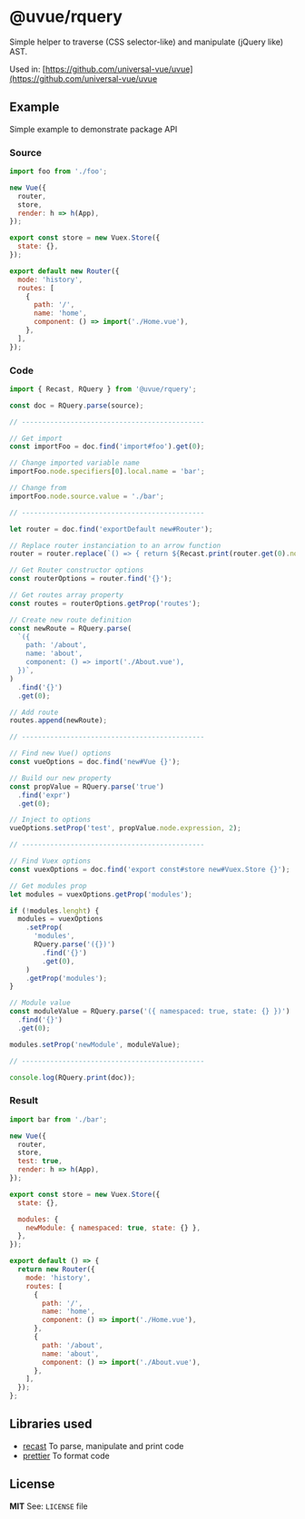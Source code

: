# @uvue/rquery

Simple helper to traverse (CSS selector-like) and manipulate (jQuery like) AST.

Used in: [https://github.com/universal-vue/uvue](https://github.com/universal-vue/uvue

## Example

Simple example to demonstrate package API

### Source

```js
import foo from './foo';

new Vue({
  router,
  store,
  render: h => h(App),
});

export const store = new Vuex.Store({
  state: {},
});

export default new Router({
  mode: 'history',
  routes: [
    {
      path: '/',
      name: 'home',
      component: () => import('./Home.vue'),
    },
  ],
});
```

### Code

```js
import { Recast, RQuery } from '@uvue/rquery';

const doc = RQuery.parse(source);

// ---------------------------------------------

// Get import
const importFoo = doc.find('import#foo').get(0);

// Change imported variable name
importFoo.node.specifiers[0].local.name = 'bar';

// Change from
importFoo.node.source.value = './bar';

// ---------------------------------------------

let router = doc.find('exportDefault new#Router');

// Replace router instanciation to an arrow function
router = router.replace(`() => { return ${Recast.print(router.get(0).node)} }`);

// Get Router constructor options
const routerOptions = router.find('{}');

// Get routes array property
const routes = routerOptions.getProp('routes');

// Create new route definition
const newRoute = RQuery.parse(
  `({
    path: '/about',
    name: 'about',
    component: () => import('./About.vue'),
  })`,
)
  .find('{}')
  .get(0);

// Add route
routes.append(newRoute);

// ---------------------------------------------

// Find new Vue() options
const vueOptions = doc.find('new#Vue {}');

// Build our new property
const propValue = RQuery.parse('true')
  .find('expr')
  .get(0);

// Inject to options
vueOptions.setProp('test', propValue.node.expression, 2);

// ---------------------------------------------

// Find Vuex options
const vuexOptions = doc.find('export const#store new#Vuex.Store {}');

// Get modules prop
let modules = vuexOptions.getProp('modules');

if (!modules.lenght) {
  modules = vuexOptions
    .setProp(
      'modules',
      RQuery.parse('({})')
        .find('{}')
        .get(0),
    )
    .getProp('modules');
}

// Module value
const moduleValue = RQuery.parse('({ namespaced: true, state: {} })')
  .find('{}')
  .get(0);

modules.setProp('newModule', moduleValue);

// ---------------------------------------------

console.log(RQuery.print(doc));
```

### Result

```js
import bar from './bar';

new Vue({
  router,
  store,
  test: true,
  render: h => h(App),
});

export const store = new Vuex.Store({
  state: {},

  modules: {
    newModule: { namespaced: true, state: {} },
  },
});

export default () => {
  return new Router({
    mode: 'history',
    routes: [
      {
        path: '/',
        name: 'home',
        component: () => import('./Home.vue'),
      },
      {
        path: '/about',
        name: 'about',
        component: () => import('./About.vue'),
      },
    ],
  });
};
```

## Libraries used

- [recast](https://github.com/benjamn/recast) To parse, manipulate and print code
- [prettier](https://prettier.io/) To format code

## License

**MIT** See: `LICENSE` file
